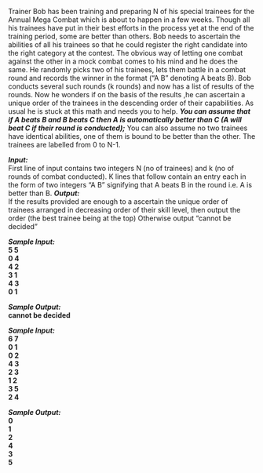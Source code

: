Trainer Bob has been training and preparing N of his special trainees for the Annual Mega Combat which is about to happen in a few weeks. Though all his trainees have put in their best efforts in the process yet at the end of the training period, some are better than others. Bob needs to ascertain the abilities of all his trainees so that he could register the right candidate into the right category at the contest. The obvious way of letting one combat against the other in a mock combat comes to his mind and he does the same. He randomly picks two of his trainees, lets them battle in a combat round and records the winner in the format (“A B” denoting A beats B). Bob conducts several such rounds (k rounds) and now has a list of results of the rounds. Now he wonders if on the basis of the results ,he can ascertain a unique order of the trainees in the descending order of their capabilities.
As usual he is stuck at this math and needs you to help.
***You can assume that if A beats B and B beats C then A is automatically better than C (A will beat C if their round is conducted);***
You can also assume no two trainees have identical abilities, one of them is bound to be better than the other.
The trainees are labelled from 0 to N-1.

***Input:***<br/>
First line of input contains two integers N (no of trainees) and k (no of rounds of combat conducted).
K lines that follow contain an entry each in the form of two integers “A B” signifying that A beats B in 
the round i.e. A is better than B.
***Output:***<br/>
If the results provided are enough to a ascertain the unique order of trainees arranged in decreasing order of their skill level, then output the order (the best trainee being at the top)
Otherwise output “cannot be decided”

***Sample Input:***<br/>
**5 5<br/>
0 4<br/>
4 2<br/>
3 1<br/>
4 3<br/>
0 1<br/>**

***Sample Output:***<br/>
**cannot be decided**<br/>

***Sample Input:***<br/>
**6 7<br/>
0 1<br/>
0 2<br/>
4 3<br/>
2 3<br/>
1 2<br/>
3 5<br/>
2 4<br/>**

***Sample Output:***<br/>
**0<br/>
1<br/>
2<br/>
4<br/>
3<br/>
5<br/>**

